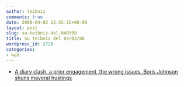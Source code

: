 ```yaml
---
author: leibniz
comments: true
date: 2008-04-02 22:55:15+00:00
layout: post
slug: su-teibniz-del-040308
title: Su teibniz del 04/03/08
wordpress_id: 2720
categories:
- web
---
```




  * [A diary clash, a prior engagement, the wrong issues. Boris Johnson shuns mayoral hustings](http://feeds.feedburner.com/~r/teibniz/~3/262921474/30606443)


